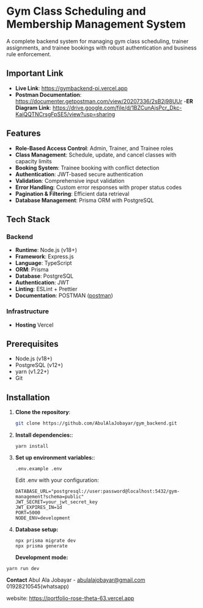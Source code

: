 # Gym Class Scheduling and Membership Management System

A complete backend system for managing gym class scheduling, trainer assignments, and trainee bookings with robust authentication and business rule enforcement.

## Important Link
- **Live Link**: https://gymbackend-pi.vercel.app
- **Postman Documentation**: https://documenter.getpostman.com/view/20207336/2sB2j98UUr
-**ER Diagram Link**: https://drive.google.com/file/d/1BZCunAjsPcr_Dkc-KaiQQTNCrsgFpSE5/view?usp=sharing


## Features

- **Role-Based Access Control**: Admin, Trainer, and Trainee roles
- **Class Management**: Schedule, update, and cancel classes with capacity limits
- **Booking System**: Trainee booking with conflict detection
- **Authentication**: JWT-based secure authentication
- **Validation**: Comprehensive input validation
- **Error Handling**: Custom error responses with proper status codes
- **Pagination & Filtering**: Efficient data retrieval
- **Database Management**: Prisma ORM with PostgreSQL

## Tech Stack

### Backend

- **Runtime**: Node.js (v18+)
- **Framework**: Express.js
- **Language**: TypeScript
- **ORM**: Prisma
- **Database**: PostgreSQL
- **Authentication**: JWT
- **Linting**: ESLint + Prettier
- **Documentation**: POSTMAN ([postman](https://documenter.getpostman.com/view/20207336/2sB2j98UUr))

### Infrastructure

- **Hosting** Vercel

## Prerequisites

- Node.js (v18+)
- PostgreSQL (v12+)
- yarn (v1.22+)
- Git

## Installation

1. **Clone the repository**:
   ```bash
   git clone https://github.com/AbulAlaJobayar/gym_backend.git
   ```
2. **Install dependencies:**:
   ```
   yarn install
   ```
3. **Set up environment variables:**:
   ```
   .env.example .env
   ```
   Edit .env with your configuration:
   ```
   DATABASE_URL="postgresql://user:password@localhost:5432/gym-management?schema=public"
   JWT_SECRET=your_jwt_secret_key
   JWT_EXPIRES_IN=1d
   PORT=5000
   NODE_ENV=development
   ```
4. **Database setup:**

   ```
   npx prisma migrate dev
   npx prisma generate
   ```

   **Development mode:**

```
yarn run dev
```

**Contact**
Abul Ala Jobayar - abulalajobayar@gmail.com
01928210545(whatsapp)

website: https://portfolio-rose-theta-63.vercel.app
